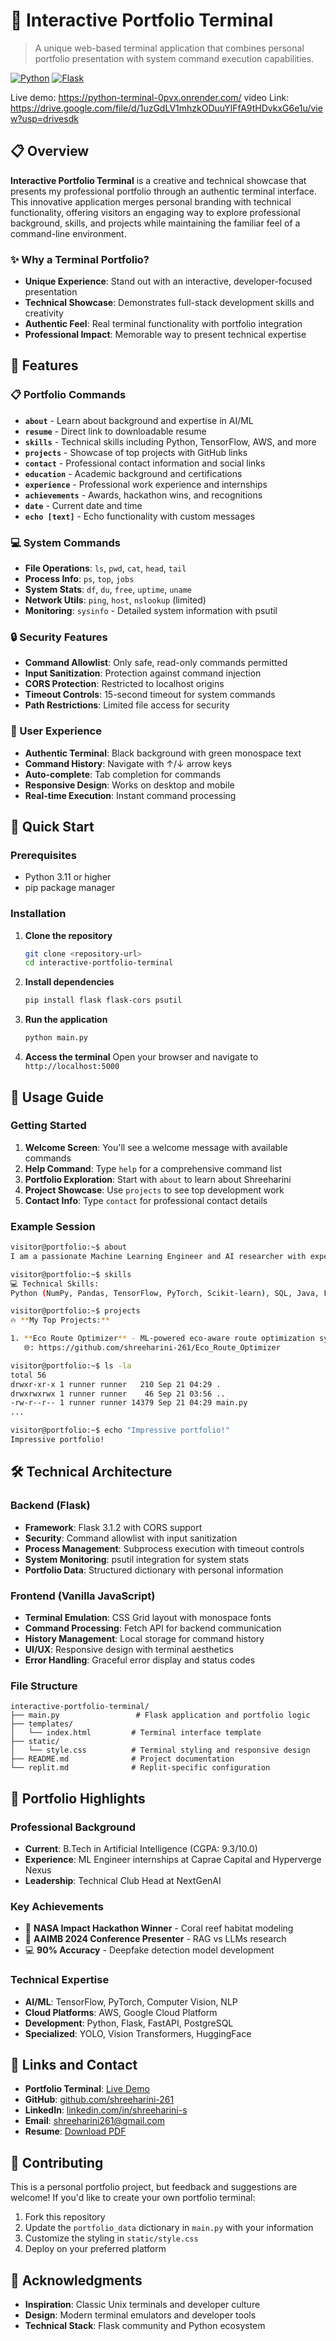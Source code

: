 # 🚀 Interactive Portfolio Terminal

> A unique web-based terminal application that combines personal portfolio presentation with system command execution capabilities.

[![Python](https://img.shields.io/badge/Python-3.11+-blue.svg)](https://python.org)
[![Flask](https://img.shields.io/badge/Flask-3.1.2-green.svg)](https://flask.palletsprojects.com/)

Live demo: https://python-terminal-0pvx.onrender.com/
video Link: https://drive.google.com/file/d/1uzGdLV1mhzkODuuYlFfA9tHDvkxG6e1u/view?usp=drivesdk

## 📋 Overview

**Interactive Portfolio Terminal** is a creative and technical showcase that presents my professional portfolio through an authentic terminal interface. This innovative application merges personal branding with technical functionality, offering visitors an engaging way to explore professional background, skills, and projects while maintaining the familiar feel of a command-line environment.

### ✨ Why a Terminal Portfolio?

- **Unique Experience**: Stand out with an interactive, developer-focused presentation
- **Technical Showcase**: Demonstrates full-stack development skills and creativity
- **Authentic Feel**: Real terminal functionality with portfolio integration
- **Professional Impact**: Memorable way to present technical expertise

## 🌟 Features

### 📋 Portfolio Commands
- **`about`** - Learn about background and expertise in AI/ML
- **`resume`** - Direct link to downloadable resume
- **`skills`** - Technical skills including Python, TensorFlow, AWS, and more
- **`projects`** - Showcase of top projects with GitHub links
- **`contact`** - Professional contact information and social links
- **`education`** - Academic background and certifications
- **`experience`** - Professional work experience and internships
- **`achievements`** - Awards, hackathon wins, and recognitions
- **`date`** - Current date and time
- **`echo [text]`** - Echo functionality with custom messages

### 💻 System Commands
- **File Operations**: `ls`, `pwd`, `cat`, `head`, `tail`
- **Process Info**: `ps`, `top`, `jobs`
- **System Stats**: `df`, `du`, `free`, `uptime`, `uname`
- **Network Utils**: `ping`, `host`, `nslookup` (limited)
- **Monitoring**: `sysinfo` - Detailed system information with psutil

### 🔒 Security Features
- **Command Allowlist**: Only safe, read-only commands permitted
- **Input Sanitization**: Protection against command injection
- **CORS Protection**: Restricted to localhost origins
- **Timeout Controls**: 15-second timeout for system commands
- **Path Restrictions**: Limited file access for security

### 🎨 User Experience
- **Authentic Terminal**: Black background with green monospace text
- **Command History**: Navigate with ↑/↓ arrow keys
- **Auto-complete**: Tab completion for commands
- **Responsive Design**: Works on desktop and mobile
- **Real-time Execution**: Instant command processing

## 🚀 Quick Start

### Prerequisites
- Python 3.11 or higher
- pip package manager

### Installation

1. **Clone the repository**
   ```bash
   git clone <repository-url>
   cd interactive-portfolio-terminal
   ```

2. **Install dependencies**
   ```bash
   pip install flask flask-cors psutil
   ```

3. **Run the application**
   ```bash
   python main.py
   ```

4. **Access the terminal**
   Open your browser and navigate to `http://localhost:5000`


## 📖 Usage Guide

### Getting Started
1. **Welcome Screen**: You'll see a welcome message with available commands
2. **Help Command**: Type `help` for a comprehensive command list
3. **Portfolio Exploration**: Start with `about` to learn about Shreeharini
4. **Project Showcase**: Use `projects` to see top development work
5. **Contact Info**: Type `contact` for professional contact details

### Example Session
```bash
visitor@portfolio:~$ about
I am a passionate Machine Learning Engineer and AI researcher with expertise in computer vision, NLP, and full-stack development...

visitor@portfolio:~$ skills
💻 Technical Skills:
Python (NumPy, Pandas, TensorFlow, PyTorch, Scikit-learn), SQL, Java, Flask, FastAPI, OpenCV, YOLO, Vision Transformers...

visitor@portfolio:~$ projects
🔥 **My Top Projects:**

1. **Eco Route Optimizer** - ML-powered eco-aware route optimization system using Google Cloud APIs
   🌐: https://github.com/shreeharini-261/Eco_Route_Optimizer

visitor@portfolio:~$ ls -la
total 56
drwxr-xr-x 1 runner runner   210 Sep 21 04:29 .
drwxrwxrwx 1 runner runner    46 Sep 21 03:56 ..
-rw-r--r-- 1 runner runner 14379 Sep 21 04:29 main.py
...

visitor@portfolio:~$ echo "Impressive portfolio!"
Impressive portfolio!
```

## 🛠️ Technical Architecture

### Backend (Flask)
- **Framework**: Flask 3.1.2 with CORS support
- **Security**: Command allowlist with input sanitization
- **Process Management**: Subprocess execution with timeout controls
- **System Monitoring**: psutil integration for system stats
- **Portfolio Data**: Structured dictionary with personal information

### Frontend (Vanilla JavaScript)
- **Terminal Emulation**: CSS Grid layout with monospace fonts
- **Command Processing**: Fetch API for backend communication
- **History Management**: Local storage for command history
- **UI/UX**: Responsive design with terminal aesthetics
- **Error Handling**: Graceful error display and status codes

### File Structure
```
interactive-portfolio-terminal/
├── main.py                 # Flask application and portfolio logic
├── templates/
│   └── index.html         # Terminal interface template
├── static/
│   └── style.css          # Terminal styling and responsive design
├── README.md              # Project documentation
└── replit.md              # Replit-specific configuration
```

## 🎯 Portfolio Highlights

### Professional Background
- **Current**: B.Tech in Artificial Intelligence (CGPA: 9.3/10.0)
- **Experience**: ML Engineer internships at Caprae Capital and Hyperverge Nexus
- **Leadership**: Technical Club Head at NextGenAI

### Key Achievements
- 🥇 **NASA Impact Hackathon Winner** - Coral reef habitat modeling
- 🎤 **AAIMB 2024 Conference Presenter** - RAG vs LLMs research
- 💻 **90% Accuracy** - Deepfake detection model development

### Technical Expertise
- **AI/ML**: TensorFlow, PyTorch, Computer Vision, NLP
- **Cloud Platforms**: AWS, Google Cloud Platform
- **Development**: Python, Flask, FastAPI, PostgreSQL
- **Specialized**: YOLO, Vision Transformers, HuggingFace

## 🔗 Links and Contact

- **Portfolio Terminal**: [Live Demo](https://python-terminal-0pvx.onrender.com/)
- **GitHub**: [github.com/shreeharini-261](https://github.com/shreeharini-261)
- **LinkedIn**: [linkedin.com/in/shreeharini-s](https://linkedin.com/in/shreeharini-s)
- **Email**: shreeharini261@gmail.com
- **Resume**: [Download PDF](https://drive.google.com/file/d/1VX4AFT_gJGYr4WUpj6tzu7sa9qMnjOe3/view?usp=sharing)

## 🤝 Contributing

This is a personal portfolio project, but feedback and suggestions are welcome! If you'd like to create your own portfolio terminal:

1. Fork this repository
2. Update the `portfolio_data` dictionary in `main.py` with your information
3. Customize the styling in `static/style.css`
4. Deploy on your preferred platform

## 🙏 Acknowledgments

- **Inspiration**: Classic Unix terminals and developer culture
- **Design**: Modern terminal emulators and developer tools
- **Technical Stack**: Flask community and Python ecosystem
